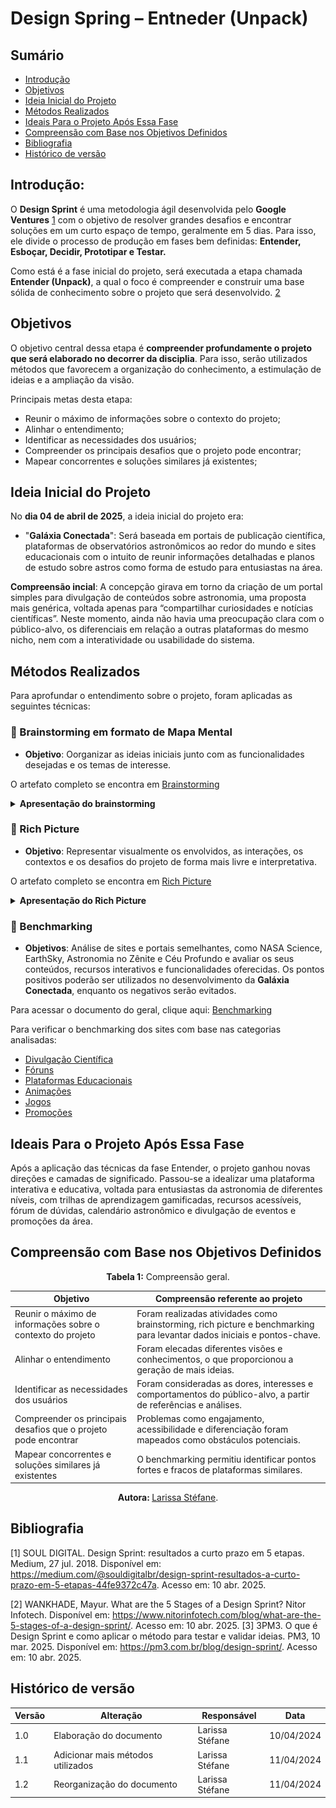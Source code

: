 # Design Spring – Entneder (Unpack)

## Sumário

- [Introdução](#Introdução)
- [Objetivos](#Objetivos)
- [Ideia Inicial do Projeto](#Ideia-Inicial-do-Projeto)
- [Métodos Realizados](#Métodos-Realizados)
- [Ideais Para o Projeto Após Essa Fase](#Ideais-Para-o-Projeto-Após-Essa-Fase)
- [Compreensão com Base nos Objetivos Definidos](#Compreensão-com-Base-nos-Objetivos-Definidos)
- [Bibliografia](#Bibliografia)
- [Histórico de versão](#Histórico-de-versão)


## Introdução:

O **Design Sprint** é uma metodologia ágil desenvolvida pelo **Google Ventures** [1](#ref1)  com o objetivo de resolver grandes desafios e encontrar soluções em um curto espaço de tempo, geralmente em 5 dias. Para isso, ele divide o processo de produção em fases bem definidas: **Entender, Esboçar, Decidir, Prototipar e Testar.**

Como está é a fase inicial do projeto, será executada a etapa chamada **Entender (Unpack)**, a qual o foco é compreender e construir uma base sólida de conhecimento sobre o projeto que será desenvolvido. [2](#ref2)

## Objetivos

O objetivo central dessa etapa é **compreender profundamente o projeto que será elaborado no decorrer da disciplia**. Para isso, serão utilizados métodos que favorecem a organização do conhecimento, a estimulação de ideias e a ampliação da visão.

Principais metas desta etapa:

- Reunir o máximo de informações sobre o contexto do projeto;
- Alinhar o entendimento;
- Identificar as necessidades dos usuários;
- Compreender os principais desafios que o projeto pode encontrar;
- Mapear concorrentes e soluções similares já existentes;

## Ideia Inicial do Projeto

No **dia 04 de abril de 2025**, a ideia inicial do projeto era:

- "**Galáxia Conectada**": Será baseada em portais de publicação científica, plataformas de observatórios astronômicos ao redor do mundo e sites educacionais com o intuito de reunir informações detalhadas e planos de estudo sobre astros como forma de estudo para entusiastas na área.

**Compreensão incial**: A concepção girava em torno da criação de um portal simples para divulgação de conteúdos sobre astronomia, uma proposta mais genérica, voltada apenas para “compartilhar curiosidades e notícias científicas”. Neste momento, ainda não havia uma preocupação clara com o público-alvo, os diferenciais em relação a outras plataformas do mesmo nicho, nem com a interatividade ou usabilidade do sistema.

## Métodos Realizados

Para aprofundar o entendimento sobre o projeto, foram aplicadas as seguintes técnicas:

### 🧠 Brainstorming em formato de Mapa Mental

- **Objetivo**: Oorganizar as ideias iniciais junto com as funcionalidades desejadas e os temas de interesse.

O artefato completo se encontra em [Brainstorming](ElicitacaoRequisitos/BrainStorm.md)

<details>
  <summary size="20"><b> Apresentação do brainstorming </b></summary> 

Abaixo, está o mapa mental criado:

- **Observação:** Para analisar o brainstorming de forma ampliada e em seus detalhes, clique na imagem e ela será aberta em uma nova aba, a qual lhe permitirá explorá-lo com um zoom.
      
   <div align="center">
   Figura 1: Mapa Mental Brainstorming
   <br>
   <img src="https://raw.githubusercontent.com/UnBArqDsw2025-1-Turma02/2025.1-T02-_G9_GalaxiaConectada_Entrega01/50c4dd8d332e240d214353e5961adc3afb31aa75/docs/Base/Imagens/Brainstorming_GalaxiaConectada.jpg">
   <br>
  <b> Autora: </b> <a href="https://github.com/SkywalkerSupreme">Larissa Stéfane</a>.
     <br>
 </div>

</details>

### 🎨 Rich Picture

- **Objetivo**: Representar visualmente os envolvidos, as interações, os contextos e os desafios do projeto de forma mais livre e interpretativa.

O artefato completo se encontra em [Rich Picture](/RichPicture.md)

<details>
  <summary size="20"><b> Apresentação do Rich Picture </b></summary> 


<div align="center">
              Figura 2: Rich Picture
              <br>
              <img src="https://raw.githubusercontent.com/UnBArqDsw2025-1-Turma02/2025.1-T02-_G9_GalaxiaConectada_Entrega01/685b3d27148b4d23cec37ce6400e3ff59fb735fa/docs/Base/Imagens/RichPicture.jpg"  width="900">
              <br>
               <b> Autora: </b> <a href="https://github.com/SkywalkerSupreme">Larissa Stéfane</a>.
              <br>
          </div>
 </details>
         
### 🔎 Benchmarking

  - **Objetivos**: Análise de sites e portais semelhantes, como NASA Science, EarthSky, Astronomia no Zênite e Céu Profundo e avaliar os seus conteúdos, recursos interativos e funcionalidades oferecidas. Os pontos positivos poderão ser utilizados no desenvolvimento da **Galáxia Conectada**, enquanto os negativos serão evitados.

Para acessar o documento do geral, clique aqui: [Benchmarking](/Benchmarking/Benchmarking.md) 

Para verificar o benchmarking dos sites com base nas categorias analisadas:

- [Divulgação Científica](/Benchmarking/DivulgacaoCientifica.md)
- [Fóruns](/Benchmarking/Foruns.md)
- [Plataformas Educacionais](/Benchmarking/PlataformasEducacionais.md)
- [Animações](/Benchmarking/Animacoes.md)
- [Jogos](/Benchmarking/Jogos.md)
- [Promoções](/Benchmarking/Promocoes.md)

 ## Ideais Para o Projeto Após Essa Fase

Após a aplicação das técnicas da fase Entender, o projeto ganhou novas direções e camadas de significado. Passou-se a idealizar uma plataforma interativa e educativa, voltada para entusiastas da astronomia de diferentes níveis, com trilhas de aprendizagem gamificadas, recursos acessíveis, fórum de dúvidas, calendário astronômico e divulgação de eventos e promoções da área. 

## Compreensão com Base nos Objetivos Definidos

<center>

**Tabela 1:** Compreensão geral.

| Objetivo                                                                 | Compreensão referente ao projeto                                                                 |
|--------------------------------------------------------------------------|---------------------------------------------------------------------------------------------------|
| Reunir o máximo de informações sobre o contexto do projeto               | Foram realizadas atividades como brainstorming, rich picture e benchmarking para levantar dados iniciais e pontos-chave. |
| Alinhar o entendimento                                                   | Foram elecadas diferentes visões e conhecimentos, o que proporcionou a geração de mais ideias. |
| Identificar as necessidades dos usuários                                 | Foram consideradas as dores, interesses e comportamentos do público-alvo, a partir de referências e análises. |
| Compreender os principais desafios que o projeto pode encontrar          | Problemas como engajamento, acessibilidade e diferenciação foram mapeados como obstáculos potenciais. |
| Mapear concorrentes e soluções similares já existentes                   | O benchmarking permitiu identificar pontos fortes e fracos de plataformas similares.                |

<b> Autora: </b> <a href="https://github.com/SkywalkerSupreme">Larissa Stéfane</a>.

</center>

## Bibliografia


<a name="ref1"></a>
	[1] SOUL DIGITAL. Design Sprint: resultados a curto prazo em 5 etapas. Medium, 27 jul. 2018. Disponível em: https://medium.com/@souldigitalbr/design-sprint-resultados-a-curto-prazo-em-5-etapas-44fe9372c47a. Acesso em: 10 abr. 2025.

<a name="ref2"></a>
	[2] WANKHADE, Mayur. What are the 5 Stages of a Design Sprint? Nitor Infotech. Disponível em: https://www.nitorinfotech.com/blog/what-are-the-5-stages-of-a-design-sprint/. Acesso em: 10 abr. 2025.
<a name="ref3"></a>
	[3] 3PM3. O que é Design Sprint e como aplicar o método para testar e validar ideias. PM3, 10 mar. 2025. Disponível em: https://pm3.com.br/blog/design-sprint/. Acesso em: 10 abr. 2025.


## Histórico de versão

| Versão | Alteração | Responsável | Data |
| - | - | - | - |
| 1.0 | Elaboração do documento| Larissa Stéfane | 10/04/2024 |
| 1.1 | Adicionar mais métodos utilizados | Larissa Stéfane | 11/04/2024 |
| 1.2 | Reorganização do documento | Larissa Stéfane | 11/04/2024 |
